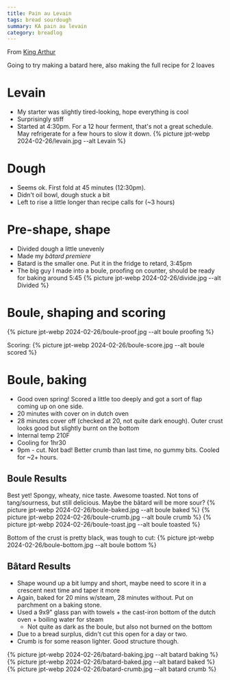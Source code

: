 ```yaml
---
title: Pain au Levain
tags: bread sourdough
summary: KA pain au levain
category: breadlog
---
```


From [King Arthur](https://www.kingarthurbaking.com/recipes/pain-au-levain-recipe)

Going to try making a batard here, also making the full recipe for 2 loaves
# Levain
- My starter was slightly tired-looking, hope everything is cool
- Surprisingly stiff
- Started at 4:30pm. For a 12 hour ferment, that's not a great schedule. May refrigerate for a few hours to slow it down.
{% picture jpt-webp 2024-02-26/levain.jpg --alt Levain %}

# Dough
- Seems ok. First fold at 45 minutes (12:30pm).
- Didn't oil bowl, dough stuck a bit
- Left to rise a little longer than recipe calls for (~3 hours)

# Pre-shape, shape
- Divided dough a little unevenly
- Made my _bâtard premiere_
- Batard is the smaller one. Put it in the fridge to retard, 3:45pm
- The big guy I made into a boule, proofing on counter, should be ready for baking around 5:45
{% picture jpt-webp 2024-02-26/divide.jpg --alt Divided %}

# Boule, shaping and scoring
{% picture jpt-webp 2024-02-26/boule-proof.jpg --alt boule proofing %}

Scoring:
{% picture jpt-webp 2024-02-26/boule-score.jpg --alt boule scored %}


# Boule, baking
- Good oven spring! Scored a little too deeply and got a sort of flap coming up on one side.
- 20 minutes with cover on in dutch oven
- 28 minutes cover off (checked at 20, not quite dark enough). Outer crust looks good but slightly burnt on the bottom
- Internal temp 210F
- Cooling for 1hr30
- 9pm - cut. Not bad! Better crumb than last time, no gummy bits. Cooled for ~2+ hours.

## Boule Results
Best yet! Spongy, wheaty, nice taste. Awesome toasted. Not tons of tang/sourness, but still delicious. Maybe the bâtard will be more sour?
{% picture jpt-webp 2024-02-26/boule-baked.jpg --alt boule baked %}
{% picture jpt-webp 2024-02-26/boule-crumb.jpg --alt boule crumb %}
{% picture jpt-webp 2024-02-26/boule-toast.jpg --alt boule toasted %}

Bottom of the crust is pretty black, was tough to cut:
{% picture jpt-webp 2024-02-26/boule-bottom.jpg --alt boule bottom %}


## Bâtard Results
- Shape wound up a bit lumpy and short, maybe need to score it in a crescent next time and taper it more
- Again, baked for 20 mins w/steam, 28 minutes without. Put on parchment on a baking stone.
- Used a 9x9" glass pan with towels + the cast-iron bottom of the dutch oven + boiling water for steam
	- Not quite as dark as the boule, but also not burned on the bottom
- Due to a bread surplus, didn't cut this open for a day or two.
- Crumb is for some reason lighter. Good structure though.

{% picture jpt-webp 2024-02-26/batard-baking.jpg --alt batard baking %}
{% picture jpt-webp 2024-02-26/batard-baked.jpg --alt batard baked %}
{% picture jpt-webp 2024-02-26/batard-crumb.jpg --alt batard crumb %}
